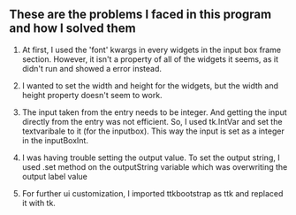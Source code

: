 ## These are the problems I faced in this program and how I solved them

1. At first, I used the 'font' kwargs in every widgets in the input box frame section. However, it isn't a property of all of the widgets it seems, as it didn't run and showed a error instead.

2. I wanted to set the width and height for the widgets, but the width and height property doesn't seem to work.

3. The input taken from the entry needs to be integer. And getting the input directly from the entry was not efficient.
So, I used tk.IntVar and set the textvaribale to it (for the inputbox). This way the input is set as a integer in the inputBoxInt.

4. I was having trouble setting the output value. To set the output string, I used .set method on the outputString variable which was overwriting the output label value

5. For further ui customization, I imported ttkbootstrap as ttk and replaced it with tk.

